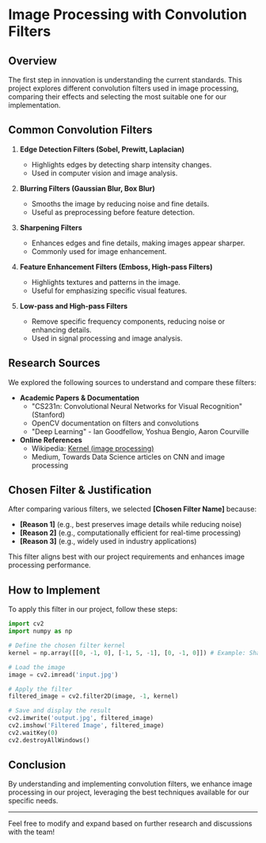 # Image Processing with Convolution Filters

## Overview
The first step in innovation is understanding the current standards. This project explores different convolution filters used in image processing, comparing their effects and selecting the most suitable one for our implementation.

## Common Convolution Filters

1. **Edge Detection Filters (Sobel, Prewitt, Laplacian)**
   - Highlights edges by detecting sharp intensity changes.
   - Used in computer vision and image analysis.

2. **Blurring Filters (Gaussian Blur, Box Blur)**
   - Smooths the image by reducing noise and fine details.
   - Useful as preprocessing before feature detection.

3. **Sharpening Filters**
   - Enhances edges and fine details, making images appear sharper.
   - Commonly used for image enhancement.

4. **Feature Enhancement Filters (Emboss, High-pass Filters)**
   - Highlights textures and patterns in the image.
   - Useful for emphasizing specific visual features.

5. **Low-pass and High-pass Filters**
   - Remove specific frequency components, reducing noise or enhancing details.
   - Used in signal processing and image analysis.

## Research Sources
We explored the following sources to understand and compare these filters:
- **Academic Papers & Documentation**
  - "CS231n: Convolutional Neural Networks for Visual Recognition" (Stanford)
  - OpenCV documentation on filters and convolutions
  - "Deep Learning" - Ian Goodfellow, Yoshua Bengio, Aaron Courville
- **Online References**
  - Wikipedia: [Kernel (image processing)](https://en.wikipedia.org/wiki/Kernel_(image_processing))
  - Medium, Towards Data Science articles on CNN and image processing

## Chosen Filter & Justification
After comparing various filters, we selected **[Chosen Filter Name]** because:
- **[Reason 1]** (e.g., best preserves image details while reducing noise)
- **[Reason 2]** (e.g., computationally efficient for real-time processing)
- **[Reason 3]** (e.g., widely used in industry applications)

This filter aligns best with our project requirements and enhances image processing performance.

## How to Implement
To apply this filter in our project, follow these steps:
```python
import cv2
import numpy as np

# Define the chosen filter kernel
kernel = np.array([[0, -1, 0], [-1, 5, -1], [0, -1, 0]]) # Example: Sharpening

# Load the image
image = cv2.imread('input.jpg')

# Apply the filter
filtered_image = cv2.filter2D(image, -1, kernel)

# Save and display the result
cv2.imwrite('output.jpg', filtered_image)
cv2.imshow('Filtered Image', filtered_image)
cv2.waitKey(0)
cv2.destroyAllWindows()
```

## Conclusion
By understanding and implementing convolution filters, we enhance image processing in our project, leveraging the best techniques available for our specific needs.

---
Feel free to modify and expand based on further research and discussions with the team!
